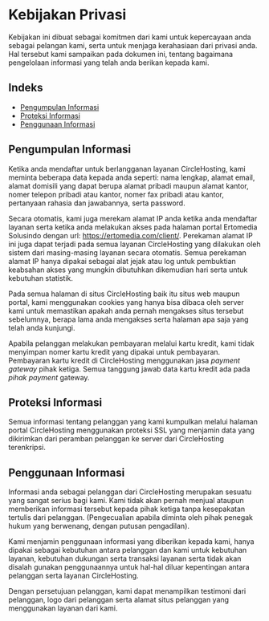 # Kebijakan Privasi
Kebijakan ini dibuat sebagai komitmen dari kami untuk kepercayaan anda sebagai pelangan kami, serta untuk menjaga kerahasiaan dari privasi anda. Hal tersebut kami sampaikan pada dokumen ini, tentang bagaimana pengelolaan informasi yang telah anda berikan kepada kami.

## Indeks
- [Pengumpulan Informasi](#pengumpulan-informasi)
- [Proteksi Informasi](#proteksi-informasi)
- [Penggunaan Informasi](#penggunaan-informasi)

## Pengumpulan Informasi
Ketika anda mendaftar untuk berlangganan layanan CircleHosting, kami meminta beberapa data kepada anda seperti: nama lengkap, alamat email, alamat domisili yang dapat berupa alamat pribadi maupun alamat kantor, nomer telepon pribadi atau kantor, nomer fax pribadi atau kantor, pertanyaan rahasia dan jawabannya, serta password.

Secara otomatis, kami juga merekam alamat IP anda ketika anda mendaftar layanan serta ketika anda melakukan akses pada halaman portal Ertomedia Solusindo dengan url: https://ertomedia.com/client/. Perekaman alamat IP ini juga dapat terjadi pada semua layanan CircleHosting yang dilakukan oleh sistem dari masing-masing layanan secara otomatis. Semua perekaman alamat IP hanya dipakai sebagai alat jejak atau log untuk pembuktian keabsahan akses yang mungkin dibutuhkan dikemudian hari serta untuk kebutuhan statistik.

Pada semua halaman di situs CircleHosting baik itu situs web maupun portal, kami menggunakan cookies yang hanya bisa dibaca oleh server kami untuk memastikan apakah anda pernah mengakses situs tersebut sebelumnya, berapa lama anda mengakses serta halaman apa saja yang telah anda kunjungi.

Apabila pelanggan melakukan pembayaran melalui kartu kredit, kami tidak menyimpan nomer kartu kredit yang dipakai untuk pembayaran. Pembayaran kartu kredit di CircleHosting menggunakan jasa *payment gateway* pihak ketiga. Semua tanggung jawab data kartu kredit ada pada *pihak payment* gateway.

## Proteksi Informasi
Semua informasi tentang pelanggan yang kami kumpulkan melalui halaman portal CircleHosting menggunakan proteksi SSL yang menjamin data yang dikirimkan dari peramban pelanggan ke server dari CircleHosting terenkripsi.

## Penggunaan Informasi
Informasi anda sebagai pelanggan dari CircleHosting merupakan sesuatu yang sangat serius bagi kami. Kami tidak akan pernah menjual ataupun memberikan informasi tersebut kepada pihak ketiga tanpa kesepakatan tertulis dari pelanggan. (Pengecualian apabila diminta oleh pihak penegak hukum yang berwenang, dengan putusan pengadilan).

Kami menjamin penggunaan informasi yang diberikan kepada kami, hanya dipakai sebagai kebutuhan antara pelanggan dan kami untuk kebutuhan layanan, kebutuhan dukungan serta transaksi layanan serta tidak akan disalah gunakan penggunaannya untuk hal-hal diluar kepentingan antara pelanggan serta layanan CircleHosting.

Dengan persetujuan pelanggan, kami dapat menampilkan testimoni dari pelanggan, logo dari pelanggan serta alamat situs pelanggan yang menggunakan layanan dari kami.
